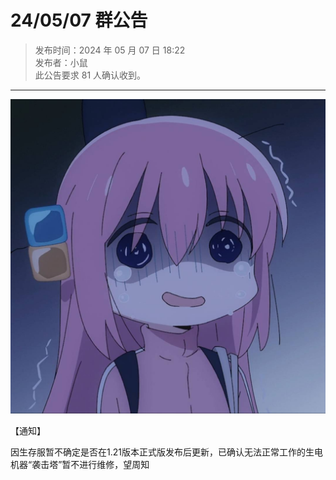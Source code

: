 # 24/05/07 群公告

> 发布时间：2024 年 05 月 07 日 18:22  
  发布者：小鼠  
  此公告要求 81 人确认收到。

---

![公告图片](../../assets/anno/24050701.jpg)

【通知】

因生存服暂不确定是否在1.21版本正式版发布后更新，已确认无法正常工作的生电机器“袭击塔”暂不进行维修，望周知
